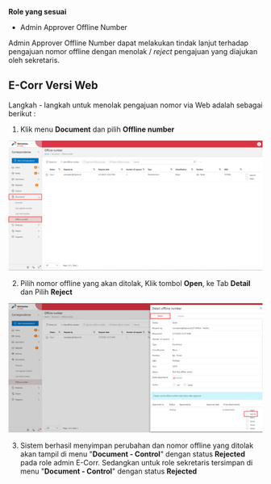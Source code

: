 **Role yang sesuai**

- Admin Approver Offline Number

Admin Approver Offline Number dapat melakukan tindak lanjut terhadap pengajuan nomor offline dengan menolak / *reject* pengajuan  yang diajukan oleh sekretaris. 

## **E-Corr Versi Web**

Langkah - langkah untuk menolak pengajuan nomor via Web adalah sebagai berikut :

1. Klik menu **Document** dan pilih **Offline number**

![gambar](DocumentControl/DC_Web/AG16.png)

2. Pilih nomor offline yang akan ditolak, Klik tombol **Open**, ke Tab **Detail** dan Pilih **Reject**

![gambar](DocumentControl/DC_Web/AG33.png)

3. Sistem berhasil menyimpan perubahan dan nomor offline yang ditolak akan tampil di menu "**Document - Control**" dengan status **Rejected** pada role admin E-Corr. Sedangkan untuk role sekretaris tersimpan di menu "**Document - Control**" dengan status **Rejected**


